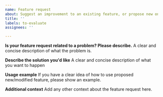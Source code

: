 ```yaml
---
name: Feature request
about: Suggest an improvement to an existing feature, or propose new one
title: ''
labels: to-evaluate
assignees: ''

---
```


**Is your feature request related to a problem? Please describe.**
A clear and concise description of what the problem is.

**Describe the solution you'd like**
A clear and concise description of what you want to happen

**Usage example**
If you have a clear idea of how to use proposed new/modified feature, please show an example.

**Additional context**
Add any other context about the feature request here.
